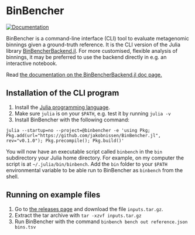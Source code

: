# BinBencher
[![Documentation](https://img.shields.io/badge/docs-dev-blue.svg)](https://jakobnissen.github.io/BinBencherBackend.jl/dev)

BinBencher is a command-line interface (CLI) tool to evaluate metagenomic binnings given a ground-truth reference.
It is the CLI version of the Julia library [BinBencherBackend.jl](https://github.com/jakobnissen/BinBencherBackend.jl).
For more customised, flexible analysis of binnings, it may be preferred to use the backend directly in e.g. an interactive notebook.

Read [the documentation on the BinBencherBackend.jl doc page.](https://jakobnissen.github.io/BinBencherBackend.jl/dev)

## Installation of the CLI program
1. Install the [Julia programming language](https://julialang.org/).
2. Make sure `julia` is on your `$PATH`, e.g. test it by running `julia -v`
2. Install BinBencher with the following command:

```shell
julia --startup=no --project=@binbencher -e 'using Pkg; Pkg.add(url="https://github.com/jakobnissen/BinBencher.jl", rev="v0.1.0"); Pkg.precompile(); Pkg.build()'
```

You will now have an executable script called `binbench` in the `bin` subdirectory your Julia home directory.
For example, on my computer the script is at `~/.julia/bin/binbench`.
Add the `bin` folder to your `$PATH` environmental variable to be able run to BinBencher as `binbench` from the shell.

## Running on example files
1. Go to [the releases page](https://github.com/jakobnissen/BinBencher.jl/releases/tag/filesv1) and download the file `inputs.tar.gz`.
2. Extract the tar archive with `tar -xzvf inputs.tar.gz`
3. Run BinBencher with the command `binbench bench out reference.json bins.tsv`
